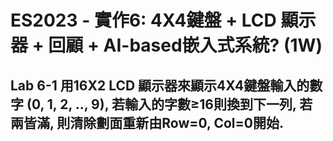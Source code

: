 # ES2023 - 實作6: 4X4鍵盤 + LCD 顯示器 + 回顧 + AI-based嵌入式系統? (1W)

## Lab 6-1 用16X2 LCD 顯示器來顯示4X4鍵盤輸入的數字 (0, 1, 2, .., 9), 若輸入的字數≥16則換到下一列, 若兩皆滿, 則清除劃面重新由Row=0, Col=0開始.

